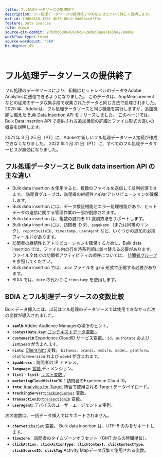 ```yaml
---
title: フル処理データソースの提供終了
description: フル処理データソースの提供終了のお知らせについて詳しく説明します。
exl-id: 7dd6d518-156f-4bf5-86cb-04d0acc8ff0c
feature: Data Sources
role: Admin
source-git-commit: 27bcbd638848650c842ad8d8aaa7ab59e27e900e
workflow-type: tm+mt
source-wordcount: '369'
ht-degree: 4%

---
```


# フル処理データソースの提供終了

フル処理のデータソースにより、組織はヒットレベルのデータをAdobe Analyticsに送信できるようになりました。 このデータは、AppMeasurementなどの従来のデータ収集手段で収集されたデータと同じ方法で処理されました。 2020 年、Adobeは、フル処理データソースと同じ機能を実行しますが、追加機能も備えた [Bulk Data Insertion API](https://developer.adobe.com/analytics-apis/docs/2.0/guides/endpoints/bulk-data-insertion/) をリリースしました。 このページでは、Bulk Data Insertion API で提供される追加機能の詳細とファイル形式の違いの概要を説明します。

2021 年 3 月 25 日（PT）に、Adobeで新しいフル処理データソース接続が作成できなくなりました。 2022 年 1 月 31 日（PT）に、すべてのフル処理データサービスが無効になりました。

## フル処理データソースと Bulk data insertion API の主な違い

* Bulk data insertion を使用すると、複数のファイルを送信して並列処理できます。 訪問者グループは、訪問者の継続性とeVarアトリビューションを確保します。
* Bulk data insertion には、データ検証機能とエラー処理機能があり、ヒットデータの送信に関する管理作業の一部が削除されます。
* Bulk data insertion は、複数の訪問者 ID 識別方法をサポートします。
* Bulk data insertion には、訪問者 ID 列、`pageName` （または同等のリンク）、`reportSuiteID`、`timestamp`、`userAgent` など、いくつかの追加の必須フィールドがあります。
* 訪問者の継続性とアトリビューションを確保するために、Bulk data insertion では、ファイル内の行を時系列順に並べ替える必要があります。 ファイル全体での訪問者アクティビティの順序については、 [訪問者グループ](https://developer.adobe.com/analytics-apis/docs/2.0/guides/endpoints/bulk-data-insertion/visitor-groups/) を参照してください。
* Bulk data insertion では、.csv ファイルを.gzip 形式で圧縮する必要があります。
* BDIA では、`date` の代わりに `timestamp` を使用します。

## BDIA とフル処理データソースの変数比較

Bulk データ挿入には、以前はフル処理のデータソースでは使用できなかった次の変数が導入されました。

* **`aamlh`**:Adobe Audience Managerの場所のヒント。
* **`contextData.key`**: [ コンテキストデータ変数 ](/help/implement/vars/page-vars/contextdata.md)。
* **`customerID`**:Experience CloudID サービス変数。 `id`、`authState` および `isMCSeed` が含まれます。
* **`hints`**: [Client hint](https://experienceleague.adobe.com/docs/experience-platform/edge/fundamentals/user-agent-client-hints.html?lang=ja) 変数。 `bitness`、`brands`、`mobile`、`model`、`platform`、`platformversion` および `wow64` が含まれます。
* **`ipaddress`**：訪問者の IP アドレス。
* **`language`**: [ 言語 ](/help/components/dimensions/language.md) ディメンション。
* **`list1`** - **`list3`**: [ リスト変数 ](/help/implement/vars/page-vars/list.md)。
* **`marketingCloudVisitorID`**：訪問者のExperience Cloud ID。
* **`tnta`**: [Analytics for Target](https://experienceleague.adobe.com/docs/target/using/integrate/a4t/a4t.html?lang=ja) 統合で使用される Target データペイロード。
* **`trackingServer`**:[`trackingServer`](/help/implement/vars/config-vars/trackingserver.md) 変数。
* **`transactionID`**:[`transactionID`](/help/implement/vars/page-vars/transactionid.md) 変数。
* **`userAgent`**: デバイスのユーザーエージェント文字列。

次の変数は、一括データ挿入ではサポートされません。

* **`charSet`**:[`charSet`](/help/implement/vars/config-vars/charset.md) 変数。 Bulk data insertion は、UTF-8 のみをサポートします。
* **`timezone`**：訪問者のタイムゾーンオフセット（GMT からの時間単位）。
* **`clickAction`**、**`clickActionType`**、**`clickContext`**、**`clickContextType`**、**`clickSourceID`**、**`clickTag`**:Activity Mapデータ収集で使用される変数。
